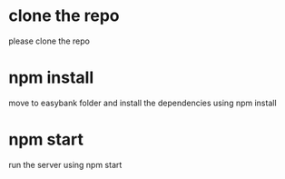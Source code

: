 # clone the repo

please clone the repo

# npm install

move to easybank folder and install the dependencies using npm install

# npm start

run the server using npm start
